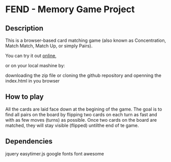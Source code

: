 # FEND - Memory Game Project

## Description

This is a browser-based card matching game (also known as Concentration, Match Match, Match Up, or simply Pairs).

You can try it out [online](https://esterkane.github.io/fend-project-memory-game/),

or on your local mashine by:

downloading the zip file or cloning the github repository and openning the index.html in you browser


## How to play 

All the cards are laid face down at the begining of the game. The goal is to find all pairs on the board by flipping two cards on each turn as fast and with as few moves (turns) as possible. Once two cards on the board are matched, they will stay visible (flipped) untilthe end of te game.

## Dependencies

jquery
easytimer.js
google fonts
font awesome
